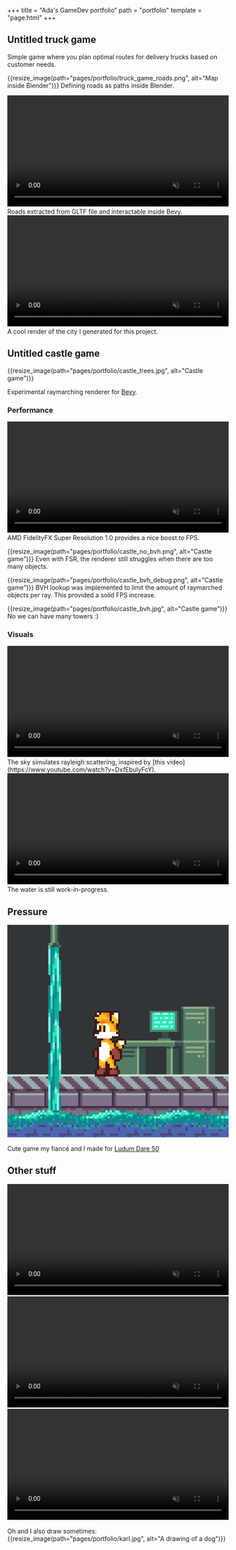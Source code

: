 +++
title = "Ada's GameDev portfolio"
path = "portfolio"
template = "page.html"
+++
## Untitled truck game

Simple game where you plan optimal routes for delivery trucks based on customer needs.

{{resize_image(path="pages/portfolio/truck_game_roads.png", alt="Map inside Blender")}}
Defining roads as paths inside Blender.

<video width="100%" height="auto" autoplay muted loop>
    <source src="TruckGameDev.webm" type="video/webm">
</video>
Roads extracted from GLTF file and interactable inside Bevy.


<video width="100%" height="auto" autoplay muted loop>
    <source src="TruckGameRender.webm" type="video/webm">
</video>
A cool render of the city I generated for this project.



## Untitled castle game

{{resize_image(path="pages/portfolio/castle_trees.jpg", alt="Castle game")}}

Experimental raymarching renderer for [Bevy](https://bevyengine.org/).

### Performance

<video width="100%" height="auto" autoplay muted loop>
    <source src="CastleFsr.webm" type="video/webm">
</video>
AMD FidelityFX Super Resolution 1.0 provides a nice boost to FPS.

{{resize_image(path="pages/portfolio/castle_no_bvh.png", alt="Castle game")}}
Even with FSR, the renderer still struggles when there are too many objects.


{{resize_image(path="pages/portfolio/castle_bvh_debug.png", alt="Castle game")}}
BVH lookup was implemented to limit the amount of raymarched objects per ray.
This provided a solid FPS increase.

{{resize_image(path="pages/portfolio/castle_bvh.jpg", alt="Castle game")}}
No we can have many towers :)

### Visuals

<video width="100%" height="auto" autoplay muted loop>
    <source src="CastleSky.webm" type="video/webm">
</video>
The sky simulates rayleigh scattering, inspired by [this video](https://www.youtube.com/watch?v=DxfEbulyFcY).


<video width="100%" height="auto" autoplay muted loop>
    <source src="CastleWater.webm" type="video/webm">
</video>
The water is still work-in-progress.

## Pressure
![Cute fox in trouble](pressure.gif)


Cute game my fiancé and I made for [Ludum Dare 50](https://ldjam.com/events/ludum-dare/50/pressure)


## Other stuff


<video width="100%" height="auto" autoplay muted loop>
    <source src="SdfModelerRender.webm" type="video/webm">
</video>
<video width="100%" height="auto" autoplay muted loop>
    <source src="SdfModelerNodes.webm" type="video/webm">
</video>
<video width="100%" height="auto" autoplay muted loop>
    <source src="WeirdThing.webm" type="video/webm">
</video>

Oh and I also draw sometimes:
{{resize_image(path="pages/portfolio/karl.jpg", alt="A drawing of a dog")}}